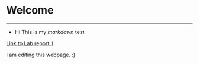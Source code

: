 # **Welcome**
---
* Hi
This is my *markdown* test.


[Link to Lab report 1](/lab-report-1-week-2.md)

I am editing this webpage. :)
